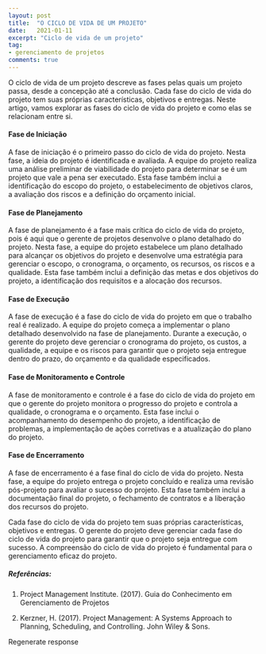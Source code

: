 ```yaml
---
layout: post
title:  "O CICLO DE VIDA DE UM PROJETO"
date:   2021-01-11
excerpt: "Ciclo de vida de um projeto"
tag:
- gerenciamento de projetos
comments: true
---
```

O ciclo de vida de um projeto descreve as fases pelas quais um projeto passa, desde a concepção até a conclusão. Cada fase do ciclo de vida do projeto tem suas próprias características, objetivos e entregas. Neste artigo, vamos explorar as fases do ciclo de vida do projeto e como elas se relacionam entre si.

#### Fase de Iniciação

A fase de iniciação é o primeiro passo do ciclo de vida do projeto. Nesta fase, a ideia do projeto é identificada e avaliada. A equipe do projeto realiza uma análise preliminar de viabilidade do projeto para determinar se é um projeto que vale a pena ser executado. Esta fase também inclui a identificação do escopo do projeto, o estabelecimento de objetivos claros, a avaliação dos riscos e a definição do orçamento inicial.

#### Fase de Planejamento

A fase de planejamento é a fase mais crítica do ciclo de vida do projeto, pois é aqui que o gerente de projetos desenvolve o plano detalhado do projeto. Nesta fase, a equipe do projeto estabelece um plano detalhado para alcançar os objetivos do projeto e desenvolve uma estratégia para gerenciar o escopo, o cronograma, o orçamento, os recursos, os riscos e a qualidade. Esta fase também inclui a definição das metas e dos objetivos do projeto, a identificação dos requisitos e a alocação dos recursos.

#### Fase de Execução

A fase de execução é a fase do ciclo de vida do projeto em que o trabalho real é realizado. A equipe do projeto começa a implementar o plano detalhado desenvolvido na fase de planejamento. Durante a execução, o gerente do projeto deve gerenciar o cronograma do projeto, os custos, a qualidade, a equipe e os riscos para garantir que o projeto seja entregue dentro do prazo, do orçamento e da qualidade especificados.

#### Fase de Monitoramento e Controle

A fase de monitoramento e controle é a fase do ciclo de vida do projeto em que o gerente do projeto monitora o progresso do projeto e controla a qualidade, o cronograma e o orçamento. Esta fase inclui o acompanhamento do desempenho do projeto, a identificação de problemas, a implementação de ações corretivas e a atualização do plano do projeto.

#### Fase de Encerramento

A fase de encerramento é a fase final do ciclo de vida do projeto. Nesta fase, a equipe do projeto entrega o projeto concluído e realiza uma revisão pós-projeto para avaliar o sucesso do projeto. Esta fase também inclui a documentação final do projeto, o fechamento de contratos e a liberação dos recursos do projeto.

Cada fase do ciclo de vida do projeto tem suas próprias características, objetivos e entregas. O gerente do projeto deve gerenciar cada fase do ciclo de vida do projeto para garantir que o projeto seja entregue com sucesso. A compreensão do ciclo de vida do projeto é fundamental para o gerenciamento eficaz do projeto.

##### Referências:

1. Project Management Institute. (2017). Guia do Conhecimento em Gerenciamento de Projetos

2. Kerzner, H. (2017). Project Management: A Systems Approach to Planning, Scheduling, and Controlling. John Wiley & Sons.



Regenerate response